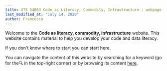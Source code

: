 ```yaml
---
title: UTS 54063 Code as Literacy, Commodity, Infrastructure : webpage
last_modified_at: "July 14, 2020"
author: Francesco
---
```


Welcome to the **Code as literacy, commodity, infrastructure** website. This website contains material to help you develop your code and data literacy.

If you don't know where to start you can start here.

You can navigate the content of this website by searching for a keyword (go for the🔍 in the top-right corner) or by browsing its content [here](collection-archive/).

